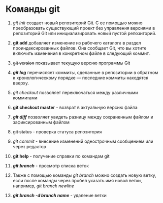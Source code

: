# Команды git
1. *git init* создает новый репозиторий Git. С ее помощью можно преобразовать существующий проект без управления версиями в репозиторий Git или инициализировать новый пустой репозиторий.

2. **git add** добавляет изменение из рабочего каталога в раздел проиндексированных файлов. Она сообщает Git, что вы хотите включить изменения в конкретном файле в следующий коммит.

3. ~~git version~~ показывает текущую версию программы Git

4. ***git log*** перечисляет коммиты, сделанные в репозитории в обратном к хронологическому порядке — последние коммиты находятся вверху.

5. *git checkout* позволяет переключаться между различными коммитами

6. **git checkout master** - возврат в актуальную версию файла 

7. ***git diff*** позволяет увидеть разницу между сохраненным файлом и зафиксированным файлом

8. ~~git status~~ - проверка статуса репозитория

9. *git commit* - внесение изменений однострочным сообщением или через редактор

10. **git help** - получение справки по командам git

11. ***git branch*** - просмотр списка веток

12. Также с помощью команды *git branch* можно создать новую ветку, если после команды через пробел указать имя новой ветки, например, *git branch newline*
 


14. ***git branch -d branch name*** - удаление ветки
